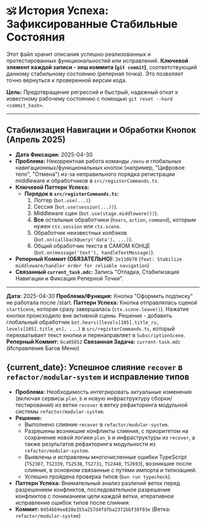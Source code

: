 # 🕉️ История Успеха: Зафиксированные Стабильные Состояния

Этот файл хранит описания успешно реализованных и протестированных функциональностей или исправлений. **Ключевой элемент каждой записи - хеш коммита (`git commit`)**, соответствующий данному стабильному состоянию (реперная точка). Это позволяет точно вернуться к проверенной версии кода.

**Цель:** Предотвращение регрессий и быстрый, надежный откат к известному рабочему состоянию с помощью `git reset --hard <commit_hash>`.

---

## Стабилизация Навигации и Обработки Кнопок (Апрель 2025)

*   **Дата Фиксации:** 2025-04-30
*   **Проблема:** Некорректная работа команды `/menu` и глобальных навигационных/функциональных кнопок (например, "Цифровое тело", "Отмена") из-за неправильного порядка регистрации middleware и обработчиков в `src/registerCommands.ts`.
*   **Ключевой Паттерн Успеха:**
    *   **Порядок в `src/registerCommands.ts`:**
        1.  Логгер (`bot.use(...)`)
        2.  Сессия (`bot.use(session(...))`).
        3.  Middleware сцен (`bot.use(stage.middleware())`).
        4.  **Все** остальные обработчики (`hears`, `action`, `command`), которым нужен `ctx.session` или `ctx.scene`.
        5.  Обработчик неизвестных колбэков (`bot.on(callbackQuery('data'), ...)`).
        6.  Общий обработчик текста в САМОМ КОНЦЕ (`bot.on(message('text'), handleTextMessage)`).
*   **Реперный Коммит (ОБЯЗАТЕЛЬНО):** `2e110b78` (`feat: Stabilize middleware/handler order for reliable navigation`)
*   **Связанный `current_task.mdc`:** Запись "Отладка, Стабилизация Навигации и Фиксация Реперной Точки".

---

**Дата:** 2025-04-30
**Проблема/Функция:** Кнопка "Оформить подписку" не работала после /start.
**Паттерн Успеха:** Кнопка отправлялась сценой `startScene`, которая сразу завершалась (`ctx.scene.leave()`). Нажатие кнопки происходило вне активной сцены. Решение - добавить глобальный обработчик `bot.hears([levels[105].title_ru, levels[105].title_en], ...)` в `src/registerCommands.ts`, который перехватывает текст кнопки и перенаправляет в `SubscriptionScene`.
**Реперный Коммит:** `6ca05652`
**Связанная Задача:** `current-task.mdc` (Исправление Багов Меню)

## {current_date}: Успешное слияние `recover` в `refactor/modular-system` и исправление типов

*   **Проблема:** Необходимость интегрировать актуальные изменения (включая сервисы `plan_b` и новую инфраструктуру сборки/тестирования) из ветки `recover` в ветку рефакторинга модульной системы `refactor/modular-system`.
*   **Решение:**
    *   Выполнено слияние `recover` в `refactor/modular-system`.
    *   Разрешены возникшие конфликты слияния, с приоритетом на сохранение новой логики `plan_b` и инфраструктуры из `recover`, а также результатов рефакторинга модульности из `refactor/modular-system`.
    *   Выявлены и исправлены многочисленные ошибки TypeScript (`TS2307`, `TS2339`, `TS2538`, `TS2731`, `TS2440`, `TS2693`), возникшие после слияния, в основном связанные с путями импорта и типизацией.
    *   Успешно пройдена проверка типов (`bun run typecheck`).
*   **Паттерн Успеха:** Внимательный анализ различий веток перед разрешением конфликтов, последовательное разрешение конфликтов с пониманием цели каждой ветки, итеративное исправление ошибок типов после слияния.
*   **Коммит:** `0454bb9ee828e355a257d4fdfba2371bbf38f03e` (Ветка: `refactor/modular-system`) 